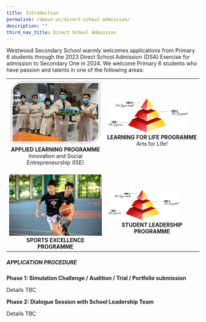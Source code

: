 ```yaml
---
title: Introduction
permalink: /about-us/direct-school-admission/
description: ""
third_nav_title: Direct School Admission
---
```

Westwood Secondary School warmly welcomes applications from Primary 6 students through the 2023 Direct School Admission (DSA) Exercise for admission to Secondary One in 2024.  We welcome Primary 6 students who have passion and talents in one of the following areas:
<table class="table1">
	<tbody>
		<tr>
			<td><a href="/explore/applied-learning-programme/"><img src="/images/ALP2.jpeg" style="width=80%"></a>
				<center><b>APPLIED LEARNING PROGRAMME</b><br>
Innovation and Social Entrepreneurship (ISE)<br>
			</center></td>
			<td><a href="/explore/direct-school-admission/learning-for-life-programme/"><img src="/images/LLP1.png" style="width:90%"></a><center><b>LEARNING FOR LIFE PROGRAMME</b><br>
Arts for Life!</center></td></tr>
			<tr>
				<td><br><a href="/explore/direct-school-admission/sports-excellence-programme/"><img src="/images/dsa%20sep.jpg" style="width=100%"></a>
					<center><b>SPORTS EXCELLENCE PROGRAMME</b><br></center></td>
				<td><br><a href="/explore/direct-school-admission/student-leadership-programme/"><img src="/images/LLP1.png" style="width:80%"></a><center><b>STUDENT LEADERSHIP PROGRAMME</b></center></td>
</tr>
</tbody>
</table>



##### APPLICATION PROCEDURE

**Phase 1: Simulation Challenge / Audition / Trial / Portfolio submission**

Details TBC

**Phase 2: Dialogue Session with School Leadership Team**

Details TBC